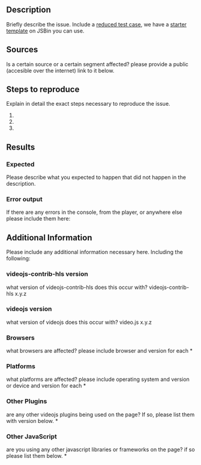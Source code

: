 ## Description
Briefly describe the issue.
Include a [reduced test case](https://css-tricks.com/reduced-test-cases/), we have a [starter template](http://jsbin.com/nofafidabo/edit?html,output) on JSBin you can use.

## Sources
Is a certain source or a certain segment affected? please provide a public (accesible over the internet) link to it below.

## Steps to reproduce
Explain in detail the exact steps necessary to reproduce the issue.

1.
2.
3.

## Results
### Expected
Please describe what you expected to happen that did not happen in the description.

### Error output
If there are any errors in the console, from the player, or anywhere else please include them here:

## Additional Information
Please include any additional information necessary here. Including the following:


### videojs-contrib-hls version
what version of videojs-contrib-hls does this occur with?
videojs-contrib-hls x.y.z

### videojs version
what version of videojs does this occur with?
video.js x.y.z

### Browsers
what browsers are affected? please include browser and version for each
*

### Platforms
what platforms are affected? please include operating system and version or device and version for each
*

### Other Plugins
are any other videojs plugins being used on the page? If so, please list them with version below.
*

### Other JavaScript
are you using any other javascript libraries or frameworks on the page? if so please list them below.
*
